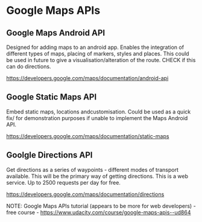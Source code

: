 Google Maps APIs
================

Google Maps Android API
-----------------------

Designed for adding maps to an android app. Enables the integration of different types of maps, placing of markers, styles and places. This could be used in future to give a visualisation/alteration of the route. CHECK if this can do directions.

https://developers.google.com/maps/documentation/android-api


Google Static Maps API
----------------------

Embed static maps, locations andcustomisation. Could be used as a quick fix/ for demonstration purposes if unable to implement the Maps Android API.

https://developers.google.com/maps/documentation/static-maps


Goolgle Directions API
----------------------

Get directions as a series of waypoints - different modes of transport available. This will be the primary way of getting directions. This is a web service. Up to 2500 requests per day for free.

https://developers.google.com/maps/documentation/directions



NOTE: Google Maps APIs tutorial (appears to be more for web developers) - free course -  https://www.udacity.com/course/google-maps-apis--ud864 